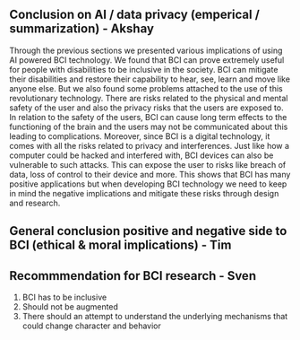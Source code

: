 ## Conclusion on AI / data privacy (emperical / summarization) - Akshay

Through the previous sections we presented various implications of using AI powered BCI technology. We found that BCI can prove extremely useful for people with disabilities to be inclusive in the society. BCI can mitigate their disabilities and restore their capability to hear, see, learn and move like anyone else. But we also found some problems attached to the use of this revolutionary technology. There are risks related to the physical and mental safety of the user and also the privacy risks that the users are exposed to. In relation to the safety of the users, BCI can cause long term effects to the functioning of the brain and the users may not be communicated about this leading to complications. Moreover, since BCI is a digital technology, it comes with all the risks related to privacy and interferences. Just like how a computer could be hacked and interfered with, BCI devices can also be vulnerable to such attacks. This can expose the user to risks like breach of data, loss of control to their device and more. This shows that BCI has many positive applications but when developing BCI technology we need to keep in mind the negative implications and mitigate these risks through design and research. 

## General conclusion positive and negative side to BCI (ethical & moral implications) - Tim


## Recommmendation for BCI research - Sven
 1. BCI has to be inclusive
 2. Should not be augmented
 3. There should an attempt to understand the underlying mechanisms that could change character and behavior